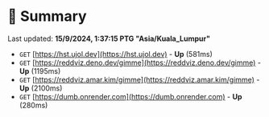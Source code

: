 # 📖 Summary
Last updated: **15/9/2024, 1:37:15 PTG "Asia/Kuala_Lumpur"**

- `GET` [https://hst.ujol.dev](https://hst.ujol.dev) - **Up** (581ms)
- `GET` [https://reddviz.deno.dev/gimme](https://reddviz.deno.dev/gimme) - **Up** (1195ms)
- `GET` [https://reddviz.amar.kim/gimme](https://reddviz.amar.kim/gimme) - **Up** (2100ms)
- `GET` [https://dumb.onrender.com](https://dumb.onrender.com) - **Up** (280ms)
